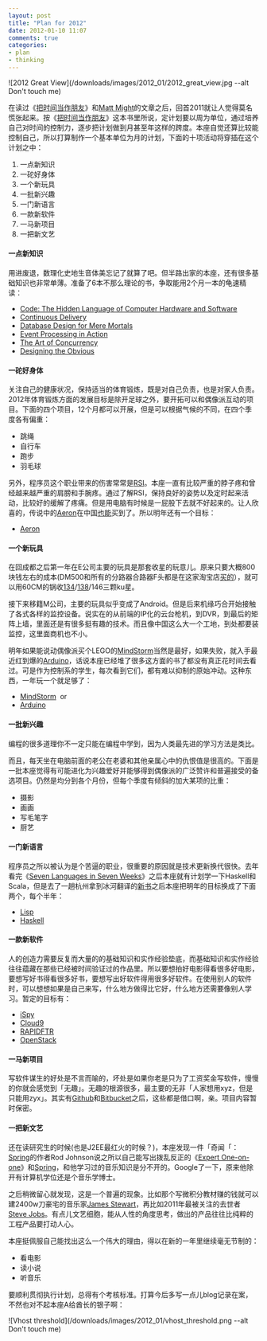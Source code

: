 ```yaml
---
layout: post
title: "Plan for 2012"
date: 2012-01-10 11:07
comments: true
categories:
- plan
- thinking
---
```


![2012 Great View](/downloads/images/2012_01/2012_great_view.jpg --alt Don't touch me)

在读过《<a href="http://book.douban.com/subject/3609132/" target="_blank">把时间当作朋友</a>》和<a href="http://matt.might.usesthis.com/" target="_blank">Matt Might</a>的文章之后，回首2011就让人觉得莫名慌张起来。按《<a href="http://book.douban.com/subject/3609132/" target="_blank">把时间当作朋友</a>》这本书里所说，定计划要以周为单位，通过培养自己对时间的控制力，逐步把计划做到月甚至年这样的跨度。本座自觉还算比较能控制自己，所以打算制作一个基本单位为月的计划，下面的十项活动将穿插在这个计划之中：

1. 一点新知识
2. 一砣好身体
3. 一个新玩具
4. 一批新兴趣
5. 一门新语言
6. 一款新软件
7. 一马新项目
8. 一把新文艺


#### **一点新知识**

用进废退，数理化史地生音体美忘记了就算了吧。但半路出家的本座，还有很多基础知识也非常单薄。准备了6本不那么理论的书，争取能用2个月一本的龟速精读：

*   <a href="http://www.amazon.com/Code-Language-Computer-Hardware-Software/dp/0735611319/ref=sr_1_1?ie=UTF8&qid=1326115601&sr=8-1" target="_blank">Code: The Hidden Language of Computer Hardware and Software</a>
*   <a href="http://book.douban.com/subject/4327796/" target="_blank">Continuous Delivery</a>
*   <a href="http://www.amazon.com/dp/0201752840/?tag=stackoverfl08-20" target="_blank">Database Design for Mere Mortals</a>
*   <a href="http://www.amazon.com/Event-Processing-Action-Opher-Etzion/dp/1935182218/ref=sr_1_1?s=books&ie=UTF8&qid=1326115894&sr=1-1" target="_blank">Event Processing in Action</a>
*   <a href="http://www.amazon.com/Art-Concurrency-Monkeys-Parallel-Applications/dp/0596521537/ref=sr_1_1?ie=UTF8&qid=1326115671&sr=8-1" target="_blank">The Art of Concurrency</a>
*   <a href="Designing the Obvious" target="_blank" class="broken_link">Designing the Obvious</a>

#### **一砣好身体**

关注自己的健康状况，保持适当的体育锻炼，既是对自己负责，也是对家人负责。2012年体育锻炼方面的发展目标是除开足球之外，要开拓可以和偶像派互动的项目。下面的四个项目，12个月都可以开展，但是可以根据气候的不同，在四个季度各有偏重：

*   跳绳
*   自行车
*   跑步
*   羽毛球

另外，程序员这个职业带来的伤害常常是<a href="http://en.wikipedia.org/wiki/Repetitive_strain_injury" target="_blank">RSI</a>。本座一直有比较严重的脖子疼和曾经越来越严重的肩膀和手腕疼。通过了解RSI，保持良好的姿势以及定时起来活动，比较好的缓解了疼痛。但是用电脑有时候是一屁股下去就不好起来的。让人欣喜的，传说中的<a href="http://www.hermanmiller.com/Products/Aeron-Chairs" target="_blank">Aeron</a>在中国<a href="http://www.hermanmiller.cn/" target="_blank">也能</a>买到了。所以明年还有一个目标：

*   <a href="http://www.hermanmiller.com/Products/Aeron-Chairs" target="_blank">Aeron</a>


#### **一个新玩具**

在回成都之后第一年在E公司主要的玩具是那套收星的玩意儿。原来只要大概800块钱左右的成本(DM500和所有的分路器合路器F头都是在这家淘宝店<a href="http://boattv.taobao.com/?spm=1101_lrm.4-Q8vp.2-91JMq" target="_blank">买的</a>），就可以用60CM的锅收<a href="http://www.cnsat.net/134.0.htm" target="_blank">134</a>/<a href="http://www.cnsat.net/138.0.htm" target="_blank">138</a>/146三颗ku星。

接下来移籍M公司，主要的玩具似乎变成了Android。但是后来机缘巧合开始接触了各式各样的监控设备。说实在的从前端的IP化的云台枪机，到DVR，到最后的矩阵上墙，里面还是有很多挺有趣的技术。而且像中国这么大一个工地，到处都要装监控，这里面商机也不小。

明年如果能说动偶像派买个LEGO的<a href="http://mindstorms.lego.com/en-us/Default.aspx" target="_blank">MindStorm</a>当然是最好，如果失败，就入手最近红到爆的<a href="http://www.arduino.cc/" target="_blank">Arduino</a>，话说本座已经堆了很多这方面的书了都没有真正花时间去看过。可是作为控制系的学生，每次看到它们，都有难以抑制的原始冲动。这种东西，一年玩一个就足够了：

*   <a href="http://mindstorms.lego.com/en-us/Default.aspx" target="_blank">MindStorm</a>&#160; or
*   <a href="http://www.arduino.cc/" target="_blank">Arduino</a>


#### **一批新兴趣**

编程的很多道理你不一定只能在编程中学到，因为人类最先进的学习方法是类比。

而且，每天坐在电脑前面的老公在老婆和其他亲属心中的仇恨值是很高的。下面是一批本座觉得有可能进化为兴趣爱好并能够得到偶像派的广泛赞许和普遍接受的备选项目。仍然是均分到各个月份，但每个季度有倾斜的加大某项的比重：

*   摄影
*   画画
*   写毛笔字
*   厨艺


#### **一门新语言**

程序员之所以被认为是个苦逼的职业，很重要的原因就是技术更新换代很快。去年看完《<a href="http://book.douban.com/subject/4768035/" target="_blank">Seven Languages in Seven Weeks</a>》之后本座就有计划学一下Haskell和Scala，但是去了一趟杭州拿到冰河翻译的<a href="http://book.douban.com/subject/6859720/" target="_blank">新书</a>之后本座把明年的目标换成了下面两个，每个半年：

*   <a href="http://www.apl.jhu.edu/~hall/lisp.html" target="_blank">Lisp</a>
*   <a href="http://www.haskell.org/" target="_blank">Haskell</a>


#### **一款新软件**

人的创造力需要反复而大量的的基础知识和实作经验垫底，而基础知识和实作经验往往蕴藏在那些已经被时间验证过的作品里。所以要想拍好电影得看很多好电影，要想写好书得看很多好书，要想写出好软件得用很多好软件。在使用别人的软件时，可以想想如果是自己来写，什么地方做得比它好，什么地方还需要像别人学习。暂定的目标有：

*   <a href="http://www.ispyconnect.com" target="_blank">iSpy</a>
*   <a href="http://c9.io/" target="_blank">Cloud9</a>
*   <a href="http://www.rapidftr.com/" target="_blank">RAPIDFTR</a>
*   <a href="http://www.openstack.org/" target="_blank">OpenStack</a>


#### **一马新项目**

写软件谋生的好处是不言而喻的，坏处是如果你老是只为了工资奖金写软件，慢慢的你就会感觉到「无趣」。无趣的根源很多，最主要的无非「人家想用xyz，但是只能用zyx」。其实有<a href="https://github.com/" target="_blank">Github</a>和<a href="https://bitbucket.org/" target="_blank">Bitbucket</a>之后，这些都是借口啊，亲。项目内容暂时保密。


#### **一把新文艺**

还在读研究生的时候(也是J2EE最红火的时候？)，本座发现一件「奇闻「：<a href="http://www.springsource.org/" target="_blank">Spring</a>的作者Rod Johnson说之所以自己能写出拨乱反正的《<a href="http://book.douban.com/subject/1426848/" target="_blank">Expert One-on-one</a>》和<a href="http://www.springsource.org/" target="_blank">Spring</a>，和他学习过的音乐知识是分不开的。Google了一下，原来他除开有计算机学位还是个音乐学博士。

之后稍微留心就发现，这是一个普遍的现象。比如那个写微积分教材赚的钱就可以建2400w刀豪宅的音乐家<a href="http://www.thestar.com/news/article/933017--the-house-that-math-built" target="_blank">James Stewart</a>，再比如2011年最被关注的去世者<a href="http://en.wikipedia.org/wiki/Steve_Jobs" target="_blank">Steve Jobs</a>。有点儿文艺细胞，能从人性的角度思考，做出的产品往往比纯粹的工程产品要打动人心。

本座挺佩服自己能找出这么一个伟大的理由，得以在新的一年里继续毫无节制的：

*   看电影
*   读小说
*   听音乐


要顺利贯彻执行计划，总得有个考核标准。打算今后多写一点儿blog记录在案，不然也对不起本座A给酋长的银子啊：


![Vhost threshold](/downloads/images/2012_01/vhost_threshold.png --alt Don't touch me)